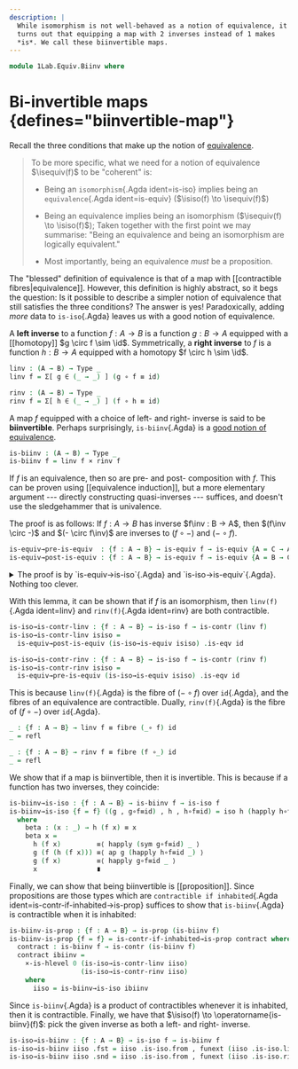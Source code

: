 ```yaml
---
description: |
  While isomorphism is not well-behaved as a notion of equivalence, it
  turns out that equipping a map with 2 inverses instead of 1 makes
  *is*. We call these biinvertible maps.
---
```


<!--
```agda
open import 1Lab.HLevel.Closure
open import 1Lab.HLevel
open import 1Lab.Equiv
open import 1Lab.Path
open import 1Lab.Type
```
-->

```agda
module 1Lab.Equiv.Biinv where
```

<!--
```agda
private variable
  ℓ : Level
  A B C : Type ℓ
```
-->

# Bi-invertible maps {defines="biinvertible-map"}

Recall the three conditions that make up the notion of [equivalence].

> To be more specific, what we need for a notion of equivalence
$\isequiv(f)$ to be "coherent" is:
>
> - Being an `isomorphism`{.Agda ident=is-iso} implies being an
`equivalence`{.Agda ident=is-equiv} ($\isiso(f) \to
\isequiv(f)$)
>
> - Being an equivalence implies being an isomorphism ($\isequiv(f)
\to \isiso(f)$); Taken together with the first point we may
summarise: "Being an equivalence and being an isomorphism are logically
equivalent."
>
> - Most importantly, being an equivalence _must_ be a proposition.

[equivalence]: 1Lab.Equiv.html#equivalences

The "blessed" definition of equivalence is that of a map with
[[contractible fibres|equivalence]]. However, this definition is highly
abstract, so it begs the question: Is it possible to describe a simpler
notion of equivalence that still satisfies the three conditions? The
answer is yes! Paradoxically, adding _more_ data to `is-iso`{.Agda}
leaves us with a good notion of equivalence.

A **left inverse** to a function $f : A \to B$ is a function $g : B \to
A$ equipped with a [[homotopy]] $g \circ f \sim \id$. Symmetrically, a
**right inverse** to $f$ is a function $h : B \to A$ equipped with a
homotopy $f \circ h \sim \id$.

```agda
linv : (A → B) → Type _
linv f = Σ[ g ∈ (_ → _) ] (g ∘ f ≡ id)

rinv : (A → B) → Type _
rinv f = Σ[ h ∈ (_ → _) ] (f ∘ h ≡ id)
```

A map $f$ equipped with a choice of left- and right- inverse is said to
be **biinvertible**. Perhaps surprisingly, `is-biinv`{.Agda} is a [good
notion of equivalence].

[good notion of equivalence]: 1Lab.Equiv.html#equivalences

```agda
is-biinv : (A → B) → Type _
is-biinv f = linv f × rinv f
```

If $f$ is an equivalence, then so are pre- and post- composition with
$f$. This can be proven using [[equivalence induction]], but a more
elementary argument --- directly constructing quasi-inverses ---
suffices, and doesn't use the sledgehammer that is univalence.

The proof is as follows: If $f : A \to B$ has inverse $f\inv : B → A$,
then $(f\inv \circ -)$ and $(- \circ f\inv)$ are inverses to $(f \circ
-)$ and $(- \circ f)$.

```agda
is-equiv→pre-is-equiv  : {f : A → B} → is-equiv f → is-equiv {A = C → A} (f ∘_)
is-equiv→post-is-equiv : {f : A → B} → is-equiv f → is-equiv {A = B → C} (_∘ f)
```

<details>
<summary> The proof is by `is-equiv→is-iso`{.Agda} and
`is-iso→is-equiv`{.Agda}. Nothing too clever. </summary>

```agda
is-equiv→pre-is-equiv {f = f} f-eqv = is-iso→is-equiv record where
  module f = Equiv (f , f-eqv)
  from f x   = f.from (f x)
  rinv f i x = f.ε (f x) i
  linv f i x = f.η (f x) i

is-equiv→post-is-equiv {f = f} f-eqv = is-iso→is-equiv record where
  module f = Equiv (f , f-eqv)
  from f x   = f (f.from x)
  rinv f i x = f (f.η x i)
  linv f i x = f (f.ε x i)
```
</details>

With this lemma, it can be shown that if $f$ is an isomorphism, then
`linv(f)`{.Agda ident=linv} and `rinv(f)`{.Agda ident=rinv} are both
contractible.

```agda
is-iso→is-contr-linv : {f : A → B} → is-iso f → is-contr (linv f)
is-iso→is-contr-linv isiso =
  is-equiv→post-is-equiv (is-iso→is-equiv isiso) .is-eqv id

is-iso→is-contr-rinv : {f : A → B} → is-iso f → is-contr (rinv f)
is-iso→is-contr-rinv isiso =
  is-equiv→pre-is-equiv (is-iso→is-equiv isiso) .is-eqv id
```

This is because `linv(f)`{.Agda} is the fibre of $(- \circ f)$ over
`id`{.Agda}, and the fibres of an equivalence are contractible. Dually,
`rinv(f)`{.Agda} is the fibre of $(f \circ -)$ over `id`{.Agda}.

```agda
_ : {f : A → B} → linv f ≡ fibre (_∘ f) id
_ = refl

_ : {f : A → B} → rinv f ≡ fibre (f ∘_) id
_ = refl
```

We show that if a map is biinvertible, then it is invertible. This is
because if a function has two inverses, they coincide:

```agda
is-biinv→is-iso : {f : A → B} → is-biinv f → is-iso f
is-biinv→is-iso {f = f} ((g , g∘f≡id) , h , h∘f≡id) = iso h (happly h∘f≡id) beta
  where
    beta : (x : _) → h (f x) ≡ x
    beta x =
      h (f x)         ≡⟨ happly (sym g∘f≡id) _ ⟩
      g (f (h (f x))) ≡⟨ ap g (happly h∘f≡id _) ⟩
      g (f x)         ≡⟨ happly g∘f≡id _ ⟩
      x               ∎
```

Finally, we can show that being biinvertible is [[proposition]]. Since
propositions are those types which are `contractible if inhabited`{.Agda
ident=is-contr-if-inhabited→is-prop} suffices to show that
`is-biinv`{.Agda} is contractible when it is inhabited:

```agda
is-biinv-is-prop : {f : A → B} → is-prop (is-biinv f)
is-biinv-is-prop {f = f} = is-contr-if-inhabited→is-prop contract where
  contract : is-biinv f → is-contr (is-biinv f)
  contract ibiinv =
    ×-is-hlevel 0 (is-iso→is-contr-linv iiso)
                  (is-iso→is-contr-rinv iiso)
    where
      iiso = is-biinv→is-iso ibiinv
```

Since `is-biinv`{.Agda} is a product of contractibles whenever it is
inhabited, then it is contractible. Finally, we have that $\isiso(f) \to
\operatorname{is-biinv}(f)$: pick the given inverse as both a left- and
right- inverse.

```agda
is-iso→is-biinv : {f : A → B} → is-iso f → is-biinv f
is-iso→is-biinv iiso .fst = iiso .is-iso.from , funext (iiso .is-iso.linv)
is-iso→is-biinv iiso .snd = iiso .is-iso.from , funext (iiso .is-iso.rinv)
```
